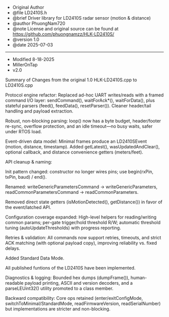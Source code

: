  * Original Author
 * @file LD2410S.h
 * @brief Driver library for LD2410S radar sensor (motion & distance)
 * @author PhuongNam720
 * @note License and original source can be found at https://github.com/phuongnamzz/HLK-LD2410S/
 * @version 1.0
 * @date 2025-07-03
---------------------------
 * Modified 8-18-2025
 * MillerOnTap
 * v2.0   

Summary of Changes from the original 1.0 HLK-LD2410S.cpp to LD2410S.cpp

Protocol engine refactor: Replaced ad-hoc UART writes/reads with a framed command I/O layer: sendCommand(), waitForAck*(), waitForData(), plus stateful parsers (feed(), feedData(), resetParser()). Cleaner header/tail handling and payload extraction.

Robust, non-blocking parsing: loop() now has a byte budget, header/footer re-sync, overflow protection, and an idle timeout—no busy waits, safer under RTOS load.

Event-driven data model: Minimal frames produce an LD2410SEvent (motion, distance, timestamp). Added getLatest(), wasUpdatedAndClear(), optional callback, and distance convenience getters (meters/feet).

API cleanup & naming:

Init pattern changed: constructor no longer wires pins; use begin(rxPin, txPin, baud) / end().

Renamed: writeGenericParametersCommand → writeGenericParameters, readCommonParametersCommand → readCommonParameters.

Removed direct state getters (isMotionDetected(), getDistance()) in favor of the event/latched API.

Configuration coverage expanded: High-level helpers for reading/writing common params; per-gate trigger/hold threshold R/W; automatic threshold tuning (autoUpdateThresholds) with progress reporting.

Retries & validation: All commands now support retries, timeouts, and strict ACK matching (with optional payload copy), improving reliability vs. fixed delays.

Added Standard Data Mode.

All published funtions of the LD2410S have been implemented.

Diagnostics & logging: Bounded hex dumps (dumpFrame()), human-readable payload printing, ASCII and version decoders, and a parseLEUint32() utility promoted to a class member.

Backward compatibility: Core ops retained (enter/exitConfigMode, switchToMinimal/StandardMode, readFirmwareVersion, readSerialNumber) but implementations are stricter and non-blocking.
